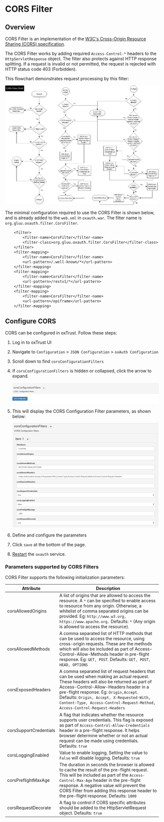 # CORS Filter

## Overview

CORS Filter is an implementation of the [W3C's Cross-Origin Resource Sharing (CORS) specification](http://www.w3.org/TR/cors/).

The CORS Filter works by adding required `Access-Control-*` headers to the `HttpServletResponse` object. The filter also protects against HTTP response splitting. If a request is invalid or not permitted, the request is rejected with HTTP status code 403 (Forbidden). 

This flowchart demonstrates request processing by this filter:

![flowchart](../img/admin-guide/cors/cors-flowchart.png) 

The minimal configuration required to use the CORS Filter is shown below, and is already added to the `web.xml` in `oxauth.war`. The filter name is `org.gluu.oxauth.filter.CorsFilter`.

```
    <filter>
        <filter-name>CorsFilter</filter-name>
        <filter-class>org.gluu.oxauth.filter.CorsFilter</filter-class>
    </filter>
    <filter-mapping>
        <filter-name>CorsFilter</filter-name>
        <url-pattern>/.well-known/*</url-pattern>
    </filter-mapping>
    <filter-mapping>
        <filter-name>CorsFilter</filter-name>
        <url-pattern>/restv1/*</url-pattern>
    </filter-mapping>
    <filter-mapping>
        <filter-name>CorsFilter</filter-name>
        <url-pattern>/opiframe</url-pattern>
    </filter-mapping>
```

## Configure CORS

CORS can be configured in oxTrust. Follow these steps:  

1. Log in to oxTrust UI
1. Navigate to `Configuration` > `JSON Configuration` > `oxAuth Configuration`
1. Scroll down to find `corsConfigurationFilters`
1. If `corsConfigurationFilters` is hidden or collapsed, click the arrow to expand.

    ![cors enable](../img/admin-guide/cors/cors-enable.png)

1. This will display the CORS Configuration Filter parameters, as shown below:

    ![cors](../img/admin-guide/cors/cors.png)

1. Define and configure the parameters

1. Click `save` at the bottom of the page.

1. [Restart](../operation/services.md) the `oxauth` service.

### Parameters supported by CORS Filters

CORS Filter supports the following initialization parameters:

| Attribute | Description |
| ----------| ------------|
| corsAllowedOrigins | A list of origins that are allowed to access the resource. A `*` can be specified to enable access to resource from any origin. Otherwise, a whitelist of comma separated origins can be provided. Eg: `http://www.w3.org, https://www.apache.org.` Defaults: `*` (Any origin is allowed to access the resource). |
| corsAllowedMethods | A comma separated list of HTTP methods that can be used to access the resource, using cross-origin requests. These are the methods which will also be included as part of Access-Control-Allow-Methods header in pre-flight response. Eg: `GET, POST`. Defaults: `GET, POST, HEAD, OPTIONS` |
| corsExposedHeaders | A comma separated list of request headers that can be used when making an actual request. These headers will also be returned as part of Access-Control-Allow-Headers header in a pre-flight response. Eg: `Origin,Accept`. Defaults: `Origin, Accept, X-Requested-With, Content-Type, Access-Control-Request-Method, Access-Control-Request-Headers` |
| corsSupportCredentials | A flag that indicates whether the resource supports user credentials. This flag is exposed as part of `Access-Control-Allow-Credentials` header in a pre-flight response. It helps browser determine whether or not an actual request can be made using credentials. Defaults: `true` |
| corsLoggingEnabled | Value to enable logging, Setting the value to `False` will disable logging. Defaults: `true`
| corsPreflightMaxAge | The duration in seconds the browser is allowed to cache the result of the pre-flight request. This will be included as part of the `Access-Control-Max-Age` header in the pre-flight response. A negative value will prevent  the CORS Filter from adding this response header to the pre-flight response. Defaults: `1800` |
| corsRequestDecorate | A flag to control if CORS specific attributes should be added to the HttpServletRequest object. Defaults: `true` |
